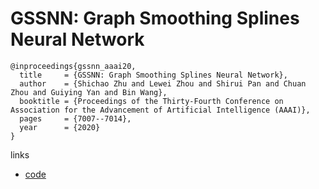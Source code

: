 # GSSNN: Graph Smoothing Splines Neural Network

```
@inproceedings{gssnn_aaai20,
  title     = {GSSNN: Graph Smoothing Splines Neural Network},
  author    = {Shichao Zhu and Lewei Zhou and Shirui Pan and Chuan Zhou and Guiying Yan and Bin Wang},
  booktitle = {Proceedings of the Thirty-Fourth Conference on Association for the Advancement of Artificial Intelligence (AAAI)},
  pages     = {7007--7014},
  year      = {2020}
}
```

links
- [code](https://github.com/CheriseZhu/GSSNN)
